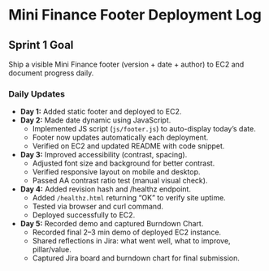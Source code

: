 # Mini Finance Footer Deployment Log

## Sprint 1 Goal
Ship a visible Mini Finance footer (version + date + author) to EC2 and document progress daily.

### Daily Updates
- **Day 1:** Added static footer and deployed to EC2.
- **Day 2:** Made date dynamic using JavaScript.
	- Implemented JS script (`js/footer.js`) to auto-display today’s date.
	- Footer now updates automatically each deployment.
	- Verified on EC2 and updated README with code snippet.
- **Day 3:** Improved accessibility (contrast, spacing).
	- Adjusted font size and background for better contrast.
	- Verified responsive layout on mobile and desktop.
	- Passed AA contrast ratio test (manual visual check).
- **Day 4:** Added revision hash and /healthz endpoint.
	- Added `/healthz.html` returning “OK” to verify site uptime.
	- Tested via browser and curl command.
	- Deployed successfully to EC2.
- **Day 5:** Recorded demo and captured Burndown Chart.
    - Recorded final 2–3 min demo of deployed EC2 instance.
    - Shared reflections in Jira: what went well, what to improve, pillar/value.
    - Captured Jira board and burndown chart for final submission.
